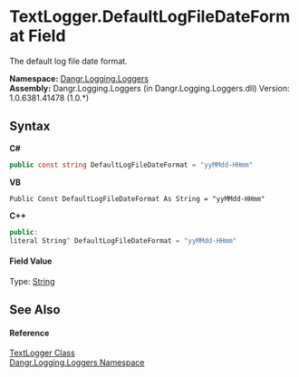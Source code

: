 # TextLogger.DefaultLogFileDateFormat Field
 

The default log file date format.

**Namespace:**&nbsp;<a href="N_Dangr_Logging_Loggers">Dangr.Logging.Loggers</a><br />**Assembly:**&nbsp;Dangr.Logging.Loggers (in Dangr.Logging.Loggers.dll) Version: 1.0.6381.41478 (1.0.*)

## Syntax

**C#**<br />
``` C#
public const string DefaultLogFileDateFormat = "yyMMdd-HHmm"
```

**VB**<br />
``` VB
Public Const DefaultLogFileDateFormat As String = "yyMMdd-HHmm"
```

**C++**<br />
``` C++
public:
literal String^ DefaultLogFileDateFormat = "yyMMdd-HHmm"
```


#### Field Value
Type: <a href="http://msdn2.microsoft.com/en-us/library/s1wwdcbf" target="_blank">String</a>

## See Also


#### Reference
<a href="T_Dangr_Logging_Loggers_TextLogger">TextLogger Class</a><br /><a href="N_Dangr_Logging_Loggers">Dangr.Logging.Loggers Namespace</a><br />